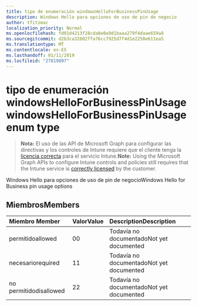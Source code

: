 ```yaml
---
title: tipo de enumeración windowsHelloForBusinessPinUsage
description: Windows Hello para opciones de uso de pin de negocio
author: tfitzmac
localization_priority: Normal
ms.openlocfilehash: fd01d4213f28cda0e0a9d1baaa279f4daae659a8
ms.sourcegitcommit: d2b3ca32602ffa76cc7925d7f4d1e2258e611ea5
ms.translationtype: MT
ms.contentlocale: es-ES
ms.lasthandoff: 01/11/2019
ms.locfileid: "27819897"
---
```

# <a name="windowshelloforbusinesspinusage-enum-type"></a><span data-ttu-id="c5c9d-103">tipo de enumeración windowsHelloForBusinessPinUsage</span><span class="sxs-lookup"><span data-stu-id="c5c9d-103">windowsHelloForBusinessPinUsage enum type</span></span>

> <span data-ttu-id="c5c9d-104">**Nota:** El uso de las API de Microsoft Graph para configurar las directivas y los controles de Intune requiere que el cliente tenga la [licencia correcta](https://go.microsoft.com/fwlink/?linkid=839381) para el servicio Intune.</span><span class="sxs-lookup"><span data-stu-id="c5c9d-104">**Note:** Using the Microsoft Graph APIs to configure Intune controls and policies still requires that the Intune service is [correctly licensed](https://go.microsoft.com/fwlink/?linkid=839381) by the customer.</span></span>

<span data-ttu-id="c5c9d-105">Windows Hello para opciones de uso de pin de negocio</span><span class="sxs-lookup"><span data-stu-id="c5c9d-105">Windows Hello for Business pin usage options</span></span>
## <a name="members"></a><span data-ttu-id="c5c9d-106">Miembros</span><span class="sxs-lookup"><span data-stu-id="c5c9d-106">Members</span></span>
|<span data-ttu-id="c5c9d-107">Miembro	</span><span class="sxs-lookup"><span data-stu-id="c5c9d-107">Member</span></span>|<span data-ttu-id="c5c9d-108">Valor</span><span class="sxs-lookup"><span data-stu-id="c5c9d-108">Value</span></span>|<span data-ttu-id="c5c9d-109">Description</span><span class="sxs-lookup"><span data-stu-id="c5c9d-109">Description</span></span>|
|:---|:---|:---|
|<span data-ttu-id="c5c9d-110">permitido</span><span class="sxs-lookup"><span data-stu-id="c5c9d-110">allowed</span></span>|<span data-ttu-id="c5c9d-111">0</span><span class="sxs-lookup"><span data-stu-id="c5c9d-111">0</span></span>|<span data-ttu-id="c5c9d-112">Todavía no documentado</span><span class="sxs-lookup"><span data-stu-id="c5c9d-112">Not yet documented</span></span>|
|<span data-ttu-id="c5c9d-113">necesario</span><span class="sxs-lookup"><span data-stu-id="c5c9d-113">required</span></span>|<span data-ttu-id="c5c9d-114">1</span><span class="sxs-lookup"><span data-stu-id="c5c9d-114">1</span></span>|<span data-ttu-id="c5c9d-115">Todavía no documentado</span><span class="sxs-lookup"><span data-stu-id="c5c9d-115">Not yet documented</span></span>|
|<span data-ttu-id="c5c9d-116">no permitido</span><span class="sxs-lookup"><span data-stu-id="c5c9d-116">disallowed</span></span>|<span data-ttu-id="c5c9d-117">2</span><span class="sxs-lookup"><span data-stu-id="c5c9d-117">2</span></span>|<span data-ttu-id="c5c9d-118">Todavía no documentado</span><span class="sxs-lookup"><span data-stu-id="c5c9d-118">Not yet documented</span></span>|



